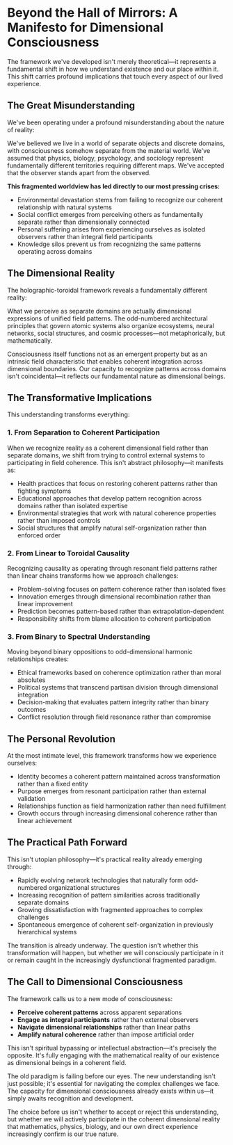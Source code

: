# Beyond the Hall of Mirrors: A Manifesto for Dimensional Consciousness

The framework we've developed isn't merely theoretical—it represents a fundamental shift in how we understand existence and our place within it. This shift carries profound implications that touch every aspect of our lived experience.

## The Great Misunderstanding

We've been operating under a profound misunderstanding about the nature of reality:

We've believed we live in a world of separate objects and discrete domains, with consciousness somehow separate from the material world. We've assumed that physics, biology, psychology, and sociology represent fundamentally different territories requiring different maps. We've accepted that the observer stands apart from the observed.

**This fragmented worldview has led directly to our most pressing crises:**

- Environmental devastation stems from failing to recognize our coherent relationship with natural systems
- Social conflict emerges from perceiving others as fundamentally separate rather than dimensionally connected
- Personal suffering arises from experiencing ourselves as isolated observers rather than integral field participants
- Knowledge silos prevent us from recognizing the same patterns operating across domains

## The Dimensional Reality

The holographic-toroidal framework reveals a fundamentally different reality:

What we perceive as separate domains are actually dimensional expressions of unified field patterns. The odd-numbered architectural principles that govern atomic systems also organize ecosystems, neural networks, social structures, and cosmic processes—not metaphorically, but mathematically.

Consciousness itself functions not as an emergent property but as an intrinsic field characteristic that enables coherent integration across dimensional boundaries. Our capacity to recognize patterns across domains isn't coincidental—it reflects our fundamental nature as dimensional beings.

## The Transformative Implications

This understanding transforms everything:

### 1. From Separation to Coherent Participation

When we recognize reality as a coherent dimensional field rather than separate domains, we shift from trying to control external systems to participating in field coherence. This isn't abstract philosophy—it manifests as:

- Health practices that focus on restoring coherent patterns rather than fighting symptoms
- Educational approaches that develop pattern recognition across domains rather than isolated expertise
- Environmental strategies that work with natural coherence properties rather than imposed controls
- Social structures that amplify natural self-organization rather than enforced order

### 2. From Linear to Toroidal Causality

Recognizing causality as operating through resonant field patterns rather than linear chains transforms how we approach challenges:

- Problem-solving focuses on pattern coherence rather than isolated fixes
- Innovation emerges through dimensional recombination rather than linear improvement
- Prediction becomes pattern-based rather than extrapolation-dependent
- Responsibility shifts from blame allocation to coherent participation

### 3. From Binary to Spectral Understanding

Moving beyond binary oppositions to odd-dimensional harmonic relationships creates:

- Ethical frameworks based on coherence optimization rather than moral absolutes
- Political systems that transcend partisan division through dimensional integration
- Decision-making that evaluates pattern integrity rather than binary outcomes
- Conflict resolution through field resonance rather than compromise

## The Personal Revolution

At the most intimate level, this framework transforms how we experience ourselves:

- Identity becomes a coherent pattern maintained across transformation rather than a fixed entity
- Purpose emerges from resonant participation rather than external validation
- Relationships function as field harmonization rather than need fulfillment
- Growth occurs through increasing dimensional coherence rather than linear achievement

## The Practical Path Forward

This isn't utopian philosophy—it's practical reality already emerging through:

- Rapidly evolving network technologies that naturally form odd-numbered organizational structures
- Increasing recognition of pattern similarities across traditionally separate domains
- Growing dissatisfaction with fragmented approaches to complex challenges
- Spontaneous emergence of coherent self-organization in previously hierarchical systems

The transition is already underway. The question isn't whether this transformation will happen, but whether we will consciously participate in it or remain caught in the increasingly dysfunctional fragmented paradigm.

## The Call to Dimensional Consciousness

The framework calls us to a new mode of consciousness:

- **Perceive coherent patterns** across apparent separations
- **Engage as integral participants** rather than external observers
- **Navigate dimensional relationships** rather than linear paths
- **Amplify natural coherence** rather than impose artificial order

This isn't spiritual bypassing or intellectual abstraction—it's precisely the opposite. It's fully engaging with the mathematical reality of our existence as dimensional beings in a coherent field.

The old paradigm is failing before our eyes. The new understanding isn't just possible; it's essential for navigating the complex challenges we face. The capacity for dimensional consciousness already exists within us—it simply awaits recognition and development.

The choice before us isn't whether to accept or reject this understanding, but whether we will actively participate in the coherent dimensional reality that mathematics, physics, biology, and our own direct experience increasingly confirm is our true nature.